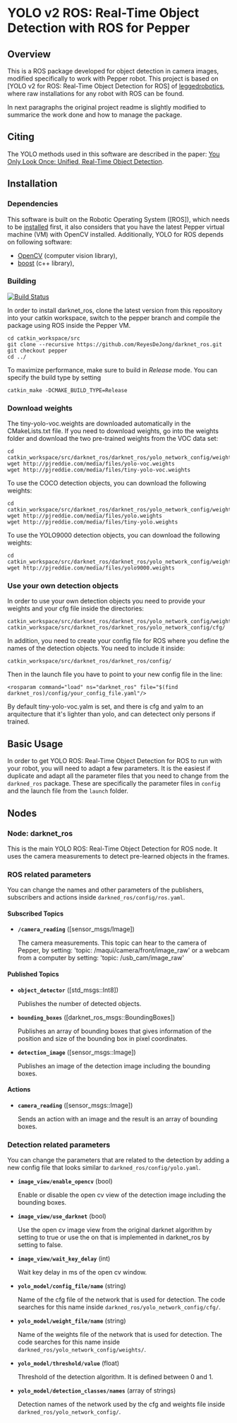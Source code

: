 # YOLO v2 ROS: Real-Time Object Detection with ROS for Pepper

## Overview

This is a ROS package developed for object detection in camera images, modified specifically to work with Pepper robot. This project is based on [YOLO v2 for ROS: Real-Time Object Detection for ROS] of [leggedrobotics](https://github.com/leggedrobotics/darknet_ros), where raw installations for any robot with ROS can be found.

In next paragraphs the original project readme is slightly modified to summarice the work done and how to manage the package.



## Citing

The YOLO methods used in this software are described in the paper: [You Only Look Once: Unified, Real-Time Object Detection](https://arxiv.org/abs/1506.02640).

## Installation

### Dependencies

This software is built on the Robotic Operating System ([ROS]), which needs to be [installed](http://wiki.ros.org) first, it also considers that you have the latest Pepper virtual machine (VM) with OpenCV installed. Additionally, YOLO for ROS depends on following software:

- [OpenCV](http://opencv.org/) (computer vision library),
- [boost](http://www.boost.org/) (c++ library),

### Building

[![Build Status](https://ci.leggedrobotics.com/buildStatus/icon?job=github_leggedrobotics/darknet_ros/master)](https://ci.leggedrobotics.com/job/github_leggedrobotics/job/darknet_ros/job/master/)

In order to install darknet_ros, clone the latest version from this repository into your catkin workspace, switch to the pepper branch and compile the package using ROS inside the Pepper VM.

    cd catkin_workspace/src
    git clone --recursive https://github.com/ReyesDeJong/darknet_ros.git
    git checkout pepper
    cd ../

To maximize performance, make sure to build in *Release* mode. You can specify the build type by setting

    catkin_make -DCMAKE_BUILD_TYPE=Release

### Download weights

The tiny-yolo-voc.weights are downloaded automatically in the CMakeLists.txt file. If you need to download weights, go into the weights folder and download the two pre-trained weights from the VOC data set:

    cd catkin_workspace/src/darknet_ros/darknet_ros/yolo_network_config/weights/
    wget http://pjreddie.com/media/files/yolo-voc.weights
    wget http://pjreddie.com/media/files/tiny-yolo-voc.weights


To use the COCO detection objects, you can download the following weights:

    cd catkin_workspace/src/darknet_ros/darknet_ros/yolo_network_config/weights/
    wget http://pjreddie.com/media/files/yolo.weights
    wget http://pjreddie.com/media/files/tiny-yolo.weights

To use the YOLO9000 detection objects, you can download the following weights:

    cd catkin_workspace/src/darknet_ros/darknet_ros/yolo_network_config/weights/
    wget http://pjreddie.com/media/files/yolo9000.weights

### Use your own detection objects

In order to use your own detection objects you need to provide your weights and your cfg file inside the directories:

    catkin_workspace/src/darknet_ros/darknet_ros/yolo_network_config/weights/
    catkin_workspace/src/darknet_ros/darknet_ros/yolo_network_config/cfg/

In addition, you need to create your config file for ROS where you define the names of the detection objects. You need to include it inside:

    catkin_workspace/src/darknet_ros/darknet_ros/config/

Then in the launch file you have to point to your new config file in the line:

    <rosparam command="load" ns="darknet_ros" file="$(find darknet_ros)/config/your_config_file.yaml"/>

By default tiny-yolo-voc.yalm is set, and there is cfg and yalm to an arquitecture that it's lighter than yolo, and can detectect only persons if trained.


## Basic Usage

In order to get YOLO ROS: Real-Time Object Detection for ROS to run with your robot, you will need to adapt a few parameters. It is the easiest if duplicate and adapt all the parameter files that you need to change from the `darkned_ros` package. These are specifically the parameter files in `config` and the launch file from the `launch` folder.

## Nodes

### Node: darknet_ros

This is the main YOLO ROS: Real-Time Object Detection for ROS node. It uses the camera measurements to detect pre-learned objects in the frames.

### ROS related parameters

You can change the names and other parameters of the publishers, subscribers and actions inside `darkned_ros/config/ros.yaml`.

#### Subscribed Topics

* **`/camera_reading`** ([sensor_msgs/Image])

    The camera measurements.
    This topic can hear to the camera of Pepper, by setting: 'topic: /maqui/camera/front/image_raw'
    or a webcam from a computer by setting: 'topic: /usb_cam/image_raw'

#### Published Topics

* **`object_detector`** ([std_msgs::Int8])

    Publishes the number of detected objects.

* **`bounding_boxes`** ([darknet_ros_msgs::BoundingBoxes])

    Publishes an array of bounding boxes that gives information of the position and size of the bounding box in pixel coordinates.

* **`detection_image`** ([sensor_msgs::Image])

    Publishes an image of the detection image including the bounding boxes.

#### Actions

* **`camera_reading`** ([sensor_msgs::Image])

    Sends an action with an image and the result is an array of bounding boxes.

### Detection related parameters

You can change the parameters that are related to the detection by adding a new config file that looks similar to `darkned_ros/config/yolo.yaml`.

* **`image_view/enable_opencv`** (bool)

    Enable or disable the open cv view of the detection image including the bounding boxes.

* **`image_view/use_darknet`** (bool)

    Use the open cv image view from the original darknet algorithm by setting to true or use the on that is implemented in darknet_ros by setting to false.

* **`image_view/wait_key_delay`** (int)

    Wait key delay in ms of the open cv window.

* **`yolo_model/config_file/name`** (string)

    Name of the cfg file of the network that is used for detection. The code searches for this name inside `darkned_ros/yolo_network_config/cfg/`.

* **`yolo_model/weight_file/name`** (string)

    Name of the weights file of the network that is used for detection. The code searches for this name inside `darkned_ros/yolo_network_config/weights/`.

* **`yolo_model/threshold/value`** (float)

    Threshold of the detection algorithm. It is defined between 0 and 1.

* **`yolo_model/detection_classes/names`** (array of strings)

    Detection names of the network used by the cfg and weights file inside `darkned_ros/yolo_network_config/`.
